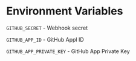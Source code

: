 # Environment Variables

`GITHUB_SECRET` - Webhook secret

`GITHUB_APP_ID` - GitHub Appl ID

`GITHUB_APP_PRIVATE_KEY` - GitHub App Private Key

